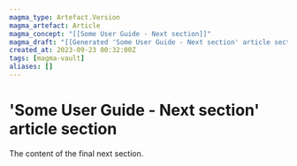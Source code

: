 ```yaml
---
magma_type: Artefact.Version
magma_artefact: Article
magma_concept: "[[Some User Guide - Next section]]"
magma_draft: "[[Generated 'Some User Guide - Next section' article section (2023-09-23T00:08:00)]]"
created_at: 2023-09-23 00:32:00Z
tags: [magma-vault]
aliases: []
---
```

# 'Some User Guide - Next section' article section

The content of the final next section.
